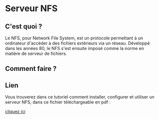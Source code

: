 # Serveur NFS

## C'est quoi ? 

Le NFS, pour Network File System, est un protocole permettant à un ordinateur d'accéder à des fichiers extérieurs via un réseau. Développé dans les années 80, le NFS s'est ensuite imposé comme la norme en matière de serveur de fichiers.

## Comment faire ? 


## Lien

Vous trouverez dans ce tutoriel comment installer, configurer et utiliser un serveur NFS, dans ce fichier téléchargeable en pdf :

<a href="">cliquez ici</a>
